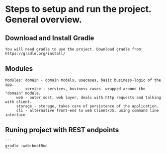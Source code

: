 # Steps to setup and run the project. General overview.

## Download and Install Gradle
	You will need gradle to use the project. Download gradle from: https://gradle.org/install/

## Modules
	Modules: domain - domain models, usecases, basic business-logic of the app.
	         service - services, business cases  wrapped around the "domain" module.
		 web - outer most, web layer, deals with http requests and talking with client.
		 storage - storage, takes care of persistence of the application.
		 cli - alternative front-end to web Client/JS, using command line interface

## Runing project with REST endpoints
	```
	gradle :web:bootRun
	``` 

